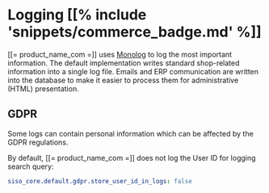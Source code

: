 # Logging [[% include 'snippets/commerce_badge.md' %]]

[[= product_name_com =]] uses [Monolog](https://github.com/Seldaek/monolog) to log the most important information.
The default implementation writes standard shop-related information into a single log file.
Emails and ERP communication are written into the database to make it easier to process them for administrative (HTML) presentation.

## GDPR

Some logs can contain personal information which can be affected by the GDPR regulations.

By default, [[= product_name_com =]] does not log the User ID for logging search query:

``` yaml
siso_core.default.gdpr.store_user_id_in_logs: false
```
